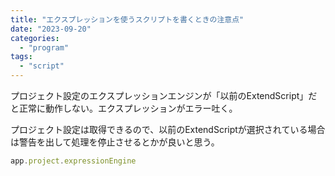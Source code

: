 ```yaml
---
title: "エクスプレッションを使うスクリプトを書くときの注意点"
date: "2023-09-20"
categories: 
  - "program"
tags: 
  - "script"
---
```


プロジェクト設定のエクスプレッションエンジンが「以前のExtendScript」だと正常に動作しない。エクスプレッションがエラー吐く。

プロジェクト設定は取得できるので、以前のExtendScriptが選択されている場合は警告を出して処理を停止させるとかが良いと思う。

```javascript
app.project.expressionEngine
```
